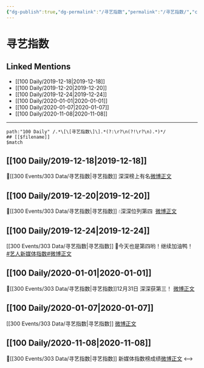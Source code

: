 ```yaml
---
{"dg-publish":true,"dg-permalink":"/寻艺指数","permalink":"/寻艺指数/","created":"2023-04-01T18:17:39.614+08:00","updated":"2023-04-10T16:46:46.477+08:00"}
---
```


# 寻艺指数

## Linked Mentions
- [[100 Daily/2019-12-18\|2019-12-18]]
- [[100 Daily/2019-12-20\|2019-12-20]]
- [[100 Daily/2019-12-24\|2019-12-24]]
- [[100 Daily/2020-01-01\|2020-01-01]]
- [[100 Daily/2020-01-07\|2020-01-07]]
- [[100 Daily/2020-11-08\|2020-11-08]]


---

```expander
path:"100 Daily" /.*\[\[寻艺指数\]\].*(?:\r?\n(?!\r?\n).*)*/
## [[$filename]]
$match
```
## [[100 Daily/2019-12-18\|2019-12-18]]
🌿[[300 Events/303 Data/寻艺指数\|寻艺指数]] 深深榜上有名[微博正文](https://m.weibo.cn/6466290670/4450802338659029)
## [[100 Daily/2019-12-20\|2019-12-20]]
🌠[[300 Events/303 Data/寻艺指数\|寻艺指数]]
💧深深位列第四  [微博正文](https://m.weibo.cn/6466290670/4451529001545620)
## [[100 Daily/2019-12-24\|2019-12-24]]
[[300 Events/303 Data/寻艺指数\|寻艺指数]]
🎄今天也是第四哟！继续加油鸭！
 [#艺人新媒体指数#](https://s.weibo.com/weibo?q=%23%E8%89%BA%E4%BA%BA%E6%96%B0%E5%AA%92%E4%BD%93%E6%8C%87%E6%95%B0%23)[微博正文](https://m.weibo.cn/6466290670/4452981686294701)
## [[100 Daily/2020-01-01\|2020-01-01]]
🌟[[300 Events/303 Data/寻艺指数\|寻艺指数]]12月31日 深深获第三！
[微博正文](https://weibo.com/6466290670/InrDbhoFb)

## [[100 Daily/2020-01-07\|2020-01-07]]
[[300 Events/303 Data/寻艺指数\|寻艺指数]] [微博正文](https://m.weibo.cn/6466290670/4458052448857183)
## [[100 Daily/2020-11-08\|2020-11-08]]
💫[[300 Events/303 Data/寻艺指数\|寻艺指数]] 新媒体指数榜成绩[微博正文](https://m.weibo.cn/6466290670/4568938899576363)
<-->